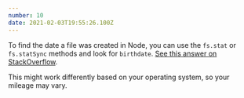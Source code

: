 ```yaml
---
number: 10
date: 2021-02-03T19:55:26.100Z
---
```


To find the date a file was created in Node, you can use the `fs.stat` or `fs.statSync` methods and look for `birthdate`. [See this answer on StackOverflow](https://stackoverflow.com/a/28886086).

This might work differently based on your operating system, so your mileage may vary.
